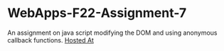 # WebApps-F22-Assignment-7
An assignment on java script modifying the DOM and using anonymous callback functions.
[Hosted At](https://44-563-web-apps-f22.github.io/44563-webapps-assignment-7-sjy537/treasure.html)
